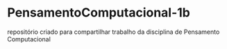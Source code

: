 # PensamentoComputacional-1b
repositório criado para compartilhar trabalho da disciplina de Pensamento Computacional

